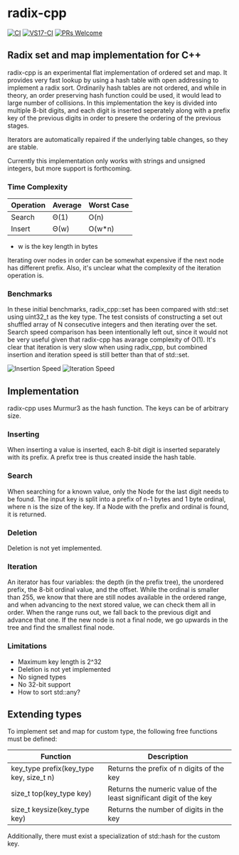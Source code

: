 # radix-cpp

[![CI](https://github.com/rekola/radix-cpp/workflows/Ubuntu-CI/badge.svg)]()
[![VS17-CI](https://github.com/rekola/radix-cpp/workflows/VS17-CI/badge.svg)]()
[![PRs Welcome](https://img.shields.io/badge/PRs-welcome-brightgreen.svg?style=flat-square)](http://makeapullrequest.com)

## Radix set and map implementation for C++

radix-cpp is an experimental flat implementation of ordered set and
map. It provides very fast lookup by using a hash table with open
addressing to implement a radix sort. Ordinarily hash tables are not
ordered, and while in theory, an order preserving hash function could
be used, it would lead to large number of collisions. In this
implementation the key is divided into multiple 8-bit digits, and each
digit is inserted seperately along with a prefix key of the previous
digits in order to presere the ordering of the previous stages.

Iterators are automatically repaired if the underlying table changes,
so they are stable.

Currently this implementation only works with strings and unsigned
integers, but more support is forthcoming.

### Time Complexity

| Operation | Average | Worst Case |
| - | - | - |
| Search | Θ(1) | O(n) |
| Insert | Θ(w) | O(w*n) |

* w is the key length in bytes

Iterating over nodes in order can be somewhat expensive if the next
node has different prefix. Also, it's unclear what the complexity of
the iteration operation is.

### Benchmarks

In these initial benchmarks, radix_cpp::set has been compared with
std::set using uint32_t as the key type. The test consists of
constructing a set out shuffled array of N consecutive integers and
then iterating over the set. Search speed comparison has been
intentionally left out, since it would not be very useful given that
radix-cpp has avarage complexity of O(1). It's clear that iteration is
very slow when using radix_cpp, but combined insertion and iteration
speed is still better than that of std::set.

![Insertion Speed](https://github.com/rekola/radix-cpp/assets/6755525/67d12ecf-5dac-4d66-affd-6b74c6d0fe56 "Insertion Speed")
![Iteration Speed](https://github.com/rekola/radix-cpp/assets/6755525/beefcb14-eaac-4be0-9ef8-e4460dfcfc19 "Iteration Speed")

## Implementation

radix-cpp uses Murmur3 as the hash function. The keys can be of
arbitrary size.

### Inserting

When inserting a value is inserted, each 8-bit digit is inserted
separately with its prefix. A prefix tree is thus created inside the
hash table.

### Search

When searching for a known value, only the Node for the last digit
needs to be found. The input key is split into a prefix of n-1 bytes
and 1 byte ordinal, where n is the size of the key. If a Node with the
prefix and ordinal is found, it is returned.

### Deletion

Deletion is not yet implemented.

### Iteration

An iterator has four variables: the depth (in the prefix tree), the
unordered prefix, the 8-bit ordinal value, and the offset. While the
ordinal is smaller than 255, we know that there are still nodes
available in the ordered range, and when advancing to the next stored
value, we can check them all in order. When the range runs out, we
fall back to the previous digit and advance that one. If the new node
is not a final node, we go upwards in the tree and find the smallest
final node.

### Limitations

- Maximum key length is 2^32
- Deletion is not yet implemented
- No signed types
- No 32-bit support
- How to sort std::any?

## Extending types

To implement set and map for custom type, the following free functions must be defined:

| Function | Description |
| - | - |
| key_type prefix(key_type key, size_t n) | Returns the prefix of n digits of the key |
| size_t top(key_type key) | Returns the numeric value of the least significant digit of the key |
| size_t keysize(key_type key) | Returns the number of digits in the key |

Additionally, there must exist a specialization of std::hash for the custom key.
